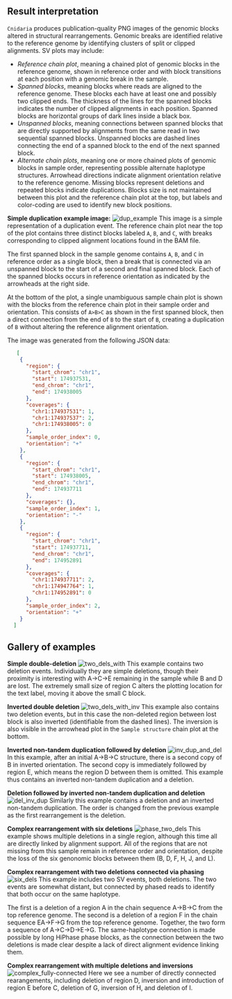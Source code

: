 ## Result interpretation
`Cnidaria` produces publication-quality PNG images of the genomic blocks altered in structural rearrangements. Genomic breaks are identified relative to the reference genome by identifying clusters of split or clipped alignments. SV plots may include:
* _Reference chain plot_, meaning a chained plot of genomic blocks in the reference genome, shown in reference order and with block transitions at each position with a genomic break in the sample.
* _Spanned blocks_, meaning blocks where reads are aligned to the reference genome. These blocks each have at least one and possibly two clipped ends. The thickness of the lines for the spanned blocks indicates the number of clipped alignments in each position. Spanned blocks are horizontal groups of dark lines inside a black box.
* _Unspanned blocks_, meaning connections between spanned blocks that are directly supported by alignments from the same read in two sequential spanned blocks. Unspanned blocks are dashed lines connecting the end of a spanned block to the end of the next spanned block.
* _Alternate chain plots_, meaning one or more chained plots of genomic blocks in sample order, representing possible alternate haplotype structures. Arrowhead directions indicate alignment orientation relative to the reference genome. Missing blocks represent deletions and repeated blocks indicate duplications. Blocks size is not maintained between this plot and the reference chain plot at the top, but labels and color-coding are used to identify new block positions.

**Simple duplication example image:**
![dup_example](imgs/dup_example.png)
This image is a simple representation of a duplication event. The reference chain plot near the top of the plot contains three distinct blocks labeled `A`, `B`, and `C`, with breaks corresponding to clipped alignment locations found in the BAM file.

The first spanned block in the sample genome contains `A`, `B`, and `C` in reference order as a single block, then a break that is connected via an unspanned block to the start of a second and final spanned block. Each of the spanned blocks occurs in reference orientation as indicated by the arrowheads at the right side.

At the bottom of the plot, a single unambiguous sample chain plot is shown with the blocks from the reference chain plot in their sample order and orientation. This consists of `A>B>C` as shown in the first spanned block, then a direct connection from the end of `B` to the start of `B`, creating a duplication of `B` without altering the reference alignment orientation.

The image was generated from the following JSON data:
```json
   [
    {
      "region": {
        "start_chrom": "chr1",
        "start": 174937531,
        "end_chrom": "chr1",
        "end": 174938005
      },
      "coverages": {
        "chr1:174937531": 1,
        "chr1:174937537": 2,
        "chr1:174938005": 0
      },
      "sample_order_index": 0,
      "orientation": "+"
    },
    {
      "region": {
        "start_chrom": "chr1",
        "start": 174938005,
        "end_chrom": "chr1",
        "end": 174937711
      },
      "coverages": {},
      "sample_order_index": 1,
      "orientation": "-"
    },
    {
      "region": {
        "start_chrom": "chr1",
        "start": 174937711,
        "end_chrom": "chr1",
        "end": 174952891
      },
      "coverages": {
        "chr1:174937711": 2,
        "chr1:174947764": 1,
        "chr1:174952891": 0
      },
      "sample_order_index": 2,
      "orientation": "+"
    }
  ] 
```
## Gallery of examples
**Simple double-deletion**
![two_dels_with](imgs/two_dels.png)
This example contains two deletion events. Individually they are simple deletions, though their proximity is interesting with A->C->E remaining in the sample while B and D are lost. The extremely small size of region C alters the plotting location for the text label, moving it above the small C block. 

**Inverted double deletion**
![two_dels_with_inv](imgs/two_dels_with_inv.png)
This example also contains two deletion events, but in this case the non-deleted region between lost block is also inverted (identifiable from the dashed lines). The inversion is also visible in the arrowhead plot in the `Sample structure` chain plot at the bottom.

**Inverted non-tandem duplication followed by deletion**
![inv_dup_and_del](imgs/inverted_dup_and_del.png)
In this example, after an initial A->B->C structure, there is a second copy of B in inverted orientation. The second copy is immediately followed by region E, which means the region D between them is omitted. This example thus contains an inverted non-tandem duplication and a deletion.

**Deletion followed by inverted non-tandem duplication and deletion**
![del_inv_dup](imgs/del_inv_dup.png)
Similarly this example contains a deletion and an inverted non-tandem duplication. The order is changed from the previous example as the first rearrangement is the deletion.

**Complex rearrangement with six deletions**
![phase_two_dels](imgs/six_dels.png)
This example shows multiple deletions in a single region, although this time all are directly linked by alignment support. All of the regions that are not missing from this sample remain in reference order and orientation, despite the loss of the six genonomic blocks between them (B, D, F, H, J, and L).

**Complex rearrangement with two deletions connected via phasing**
![six_dels](imgs/phased_two_dels.png)
This example includes two SV events, both deletions. The two events are somewhat distant, but connected by phased reads to identify that both occur on the same haplotype.

The first is a deletion of a region A in the chain sequence A->B->C from the top reference genome. The second is a deletion of a region F in the chain sequence EA->F->G from the top reference genome. Together, the two form a sequence of A->C->D->E->G. The same-haplotype connection is made possible by long HiPhase phase blocks, as the connection between the two deletions is made clear despite a lack of direct alignment evidence linking them.

**Complex rearrangement with multiple deletions and inversions**
![complex_fully-connected](imgs/complex_fully_connected.png)
Here we see a number of directly connected rearangements, including deletion of region D, inversion and introduction of region E before C, deletion of G, inversion of H, and deletion of I.
